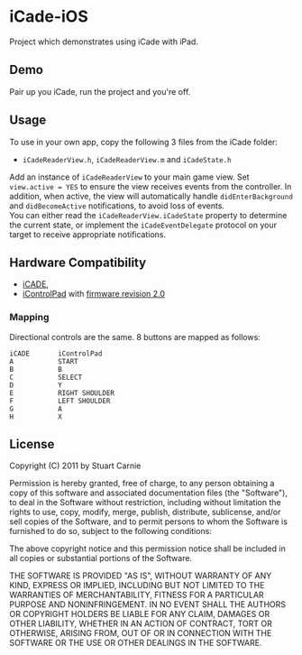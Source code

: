 # iCade-iOS
Project which demonstrates using iCade with iPad.

## Demo
Pair up you iCade, run the project and you're off.

## Usage
To use in your own app, copy the following 3 files from the iCade folder:

* `iCadeReaderView.h`, `iCadeReaderView.m` and `iCadeState.h`

Add an instance of `iCadeReaderView` to your main game view.  Set `view.active = YES` to ensure 
the view receives events from the controller.  In addition, when active, the view will 
automatically handle `didEnterBackground` and `didBecomeActive` notifications, to avoid loss of events.  
You can either read the `iCadeReaderView.iCadeState` property to determine the current state, or 
implement the `iCadeEventDelegate` protocol on your target to receive appropriate notifications.

## Hardware Compatibility
* [iCADE](http://www.thinkgeek.com/electronics/retro-gaming/e762/), 
* [iControlPad](http://icontrolpad.com/home) with [firmware revision 2.0](http://icontrolpad.com/support)

### Mapping

Directional controls are the same.  8 buttons are mapped as follows:

	iCADE		iControlPad
	A			START
	B			B
	C			SELECT
	D			Y
	E			RIGHT SHOULDER
	F			LEFT SHOULDER
	G			A
	H			X

## License
Copyright (C) 2011 by Stuart Carnie

Permission is hereby granted, free of charge, to any person obtaining a copy
of this software and associated documentation files (the "Software"), to deal
in the Software without restriction, including without limitation the rights
to use, copy, modify, merge, publish, distribute, sublicense, and/or sell
copies of the Software, and to permit persons to whom the Software is
furnished to do so, subject to the following conditions:

The above copyright notice and this permission notice shall be included in
all copies or substantial portions of the Software.

THE SOFTWARE IS PROVIDED "AS IS", WITHOUT WARRANTY OF ANY KIND, EXPRESS OR
IMPLIED, INCLUDING BUT NOT LIMITED TO THE WARRANTIES OF MERCHANTABILITY,
FITNESS FOR A PARTICULAR PURPOSE AND NONINFRINGEMENT. IN NO EVENT SHALL THE
AUTHORS OR COPYRIGHT HOLDERS BE LIABLE FOR ANY CLAIM, DAMAGES OR OTHER
LIABILITY, WHETHER IN AN ACTION OF CONTRACT, TORT OR OTHERWISE, ARISING FROM,
OUT OF OR IN CONNECTION WITH THE SOFTWARE OR THE USE OR OTHER DEALINGS IN
THE SOFTWARE.


